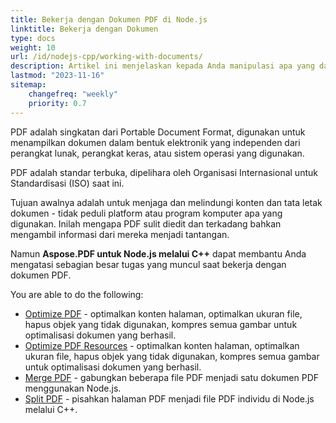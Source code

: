 ```yaml
---
title: Bekerja dengan Dokumen PDF di Node.js 
linktitle: Bekerja dengan Dokumen
type: docs
weight: 10
url: /id/nodejs-cpp/working-with-documents/
description: Artikel ini menjelaskan kepada Anda manipulasi apa yang dapat dilakukan dengan dokumen PDF menggunakan toolkit Aspose.PDF untuk Node.js melalui C++.
lastmod: "2023-11-16"
sitemap:
    changefreq: "weekly"
    priority: 0.7
---
```


PDF adalah singkatan dari Portable Document Format, digunakan untuk menampilkan dokumen dalam bentuk elektronik yang independen dari perangkat lunak, perangkat keras, atau sistem operasi yang digunakan.

PDF adalah standar terbuka, dipelihara oleh Organisasi Internasional untuk Standardisasi (ISO) saat ini.

Tujuan awalnya adalah untuk menjaga dan melindungi konten dan tata letak dokumen - tidak peduli platform atau program komputer apa yang digunakan. Inilah mengapa PDF sulit diedit dan terkadang bahkan mengambil informasi dari mereka menjadi tantangan.

Namun **Aspose.PDF untuk Node.js melalui C++** dapat membantu Anda mengatasi sebagian besar tugas yang muncul saat bekerja dengan dokumen PDF.

You are able to do the following:

- [Optimize PDF](/pdf/id/nodejs-cpp/optimize-pdf/) - optimalkan konten halaman, optimalkan ukuran file, hapus objek yang tidak digunakan, kompres semua gambar untuk optimalisasi dokumen yang berhasil.
- [Optimize PDF Resources](/pdf/id/nodejs-cpp/optimize-pdf-resources/) - optimalkan konten halaman, optimalkan ukuran file, hapus objek yang tidak digunakan, kompres semua gambar untuk optimalisasi dokumen yang berhasil.
- [Merge PDF](/pdf/id/nodejs-cpp/merge-pdf/) - gabungkan beberapa file PDF menjadi satu dokumen PDF menggunakan Node.js.
- [Split PDF](/pdf/id/nodejs-cpp/split-pdf/) - pisahkan halaman PDF menjadi file PDF individu di Node.js melalui C++.